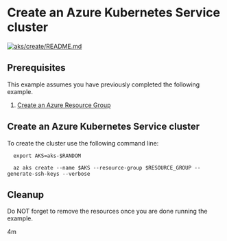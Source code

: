 
# Create an Azure Kubernetes Service cluster

[![aks/create/README.md](https://github.com/Azure-Samples/java-on-azure-examples/actions/workflows/aks_create_README_md.yml/badge.svg)](https://github.com/Azure-Samples/java-on-azure-examples/actions/workflows/aks_create_README_md.yml)

## Prerequisites

This example assumes you have previously completed the following example.

1. [Create an Azure Resource Group](../../group/create/)

## Create an Azure Kubernetes Service cluster

<!-- workflow.include(../../group/create/README.md) -->

To create the cluster use the following command line:

```shell
  export AKS=aks-$RANDOM

  az aks create --name $AKS --resource-group $RESOURCE_GROUP --generate-ssh-keys --verbose 
```

## Cleanup

<!-- workflow.directOnly()

  az group delete --name $RESOURCE_GROUP --yes || true

  -->

Do NOT forget to remove the resources once you are done running the example.

4m

